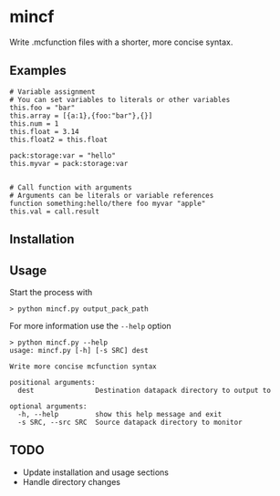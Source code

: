 # mincf
Write .mcfunction files with a shorter, more concise syntax.

## Examples
```
# Variable assignment
# You can set variables to literals or other variables
this.foo = "bar"
this.array = [{a:1},{foo:"bar"},{}]
this.num = 1
this.float = 3.14
this.float2 = this.float

pack:storage:var = "hello"
this.myvar = pack:storage:var


# Call function with arguments
# Arguments can be literals or variable references
function something:hello/there foo myvar "apple"
this.val = call.result
```

## Installation

## Usage
Start the process with
```
> python mincf.py output_pack_path
```
For more information use the `--help` option
```
> python mincf.py --help
usage: mincf.py [-h] [-s SRC] dest

Write more concise mcfunction syntax

positional arguments:
  dest               Destination datapack directory to output to

optional arguments:
  -h, --help         show this help message and exit
  -s SRC, --src SRC  Source datapack directory to monitor
```

## TODO
 - Update installation and usage sections
 - Handle directory changes
